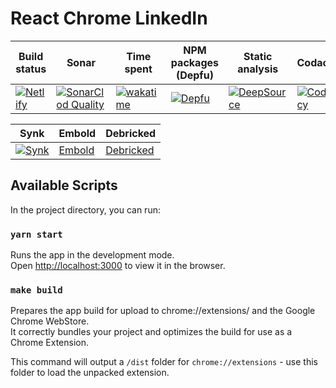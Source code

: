 # React Chrome LinkedIn

| Build status | Sonar | Time spent |  NPM packages (Depfu) | Static analysis | Codacy |
| ------| ----- | ---------- | --------------------- | --------------- | ------ |
| [![Netlify](https://api.netlify.com/api/v1/badges/73f1fb7b-36e1-4d36-9ddc-b1a351594c8e/deploy-status)](https://app.netlify.com/sites/special-eureka/deploys) | [![SonarClod Quality](https://sonarcloud.io/api/project_badges/measure?project=wassim-azirar_special-eureka&metric=alert_status)](https://sonarcloud.io/summary/new_code?id=wassim-azirar_special-eureka) | [![wakatime](https://wakatime.com/badge/github/wassim-azirar/special-eureka.svg)](https://wakatime.com/badge/github/wassim-azirar/special-eureka) | [![Depfu](https://badges.depfu.com/badges/6151569429f043730c1061a2f9e12e8f/count.svg)](https://depfu.com/github/wassim-azirar/special-eureka?project_id=32516) | [![DeepSource](https://deepsource.io/gh/wassim-azirar/special-eureka.svg/?label=active+issues)](https://deepsource.io/gh/wassim-azirar/special-eureka) | [![Codacy](https://app.codacy.com/project/badge/Grade/e74b2e871935406cb6d7d64f211ac736)](https://app.codacy.com/gh/wassim-azirar/special-eureka/dashboard) |

| Synk | Embold | Debricked |
| ---- | ------ | --------- |
| [![Synk](https://snyk.io/test/github/wassim-azirar/special-eureka/badge.svg)](https://snyk.io/test/github/wassim-azirar/special-eureka) | [Embold](https://app.embold.io/organization/gh/wassim-azirar/repositories/5c1c8667b23beb28f8e2032279a28200/dashboard) | [Debricked](https://debricked.com/app/en/repository/17139) |

## Available Scripts

In the project directory, you can run:

### `yarn start`

Runs the app in the development mode.\
Open [http://localhost:3000](http://localhost:3000) to view it in the browser.

### `make build`

Prepares the app build for upload to chrome://extensions/ and the Google Chrome WebStore. \
It correctly bundles your project and optimizes the build for use as a Chrome Extension.

This command will output a `/dist` folder for `chrome://extensions` - use this folder to load the unpacked extension.
